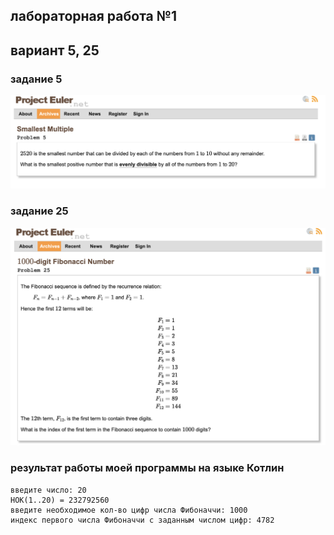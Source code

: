 ## лабораторная работа №1
## вариант 5, 25
### задание 5

![task5.png](readme-resources/task5.png)

### задание 25
![task25.png](readme-resources/task25.png)

### результат работы моей программы на языке Котлин
    введите число: 20
    НОК(1..20) = 232792560
    введите необходимое кол-во цифр числа Фибоначчи: 1000
    индекс первого числа Фибоначчи с заданным числом цифр: 4782
    

